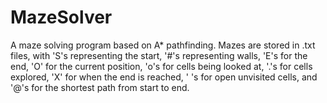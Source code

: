 # MazeSolver
A maze solving program based on A* pathfinding. Mazes are stored in .txt files, with 'S's representing the start, '#'s representing walls, 'E's for the end, 'O' for the current position, 'o's for cells being looked at, '.'s for cells explored, 'X' for when the end is reached, ' 's for open unvisited cells, and '@'s for the shortest path from start to end.
